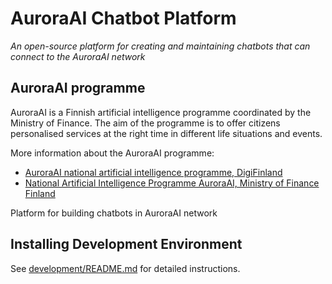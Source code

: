 # AuroraAI Chatbot Platform

*An open-source platform for creating and maintaining chatbots that
can connect to the AuroraAI network*

## AuroraAI programme

AuroraAI is a Finnish artificial intelligence programme coordinated by
the Ministry of Finance. The aim of the programme is to offer citizens
personalised services at the right time in different life situations
and events.

More information about the AuroraAI programme:
* [AuroraAI national artificial intelligence programme, DigiFinland](https://digifinland.fi/en/our-operations/aurora-ai-national-artificial-intelligence-programme/)
* [National Artificial Intelligence Programme AuroraAI, Ministry of Finance Finland](https://vm.fi/en/national-artificial-intelligence-programme-auroraai)


Platform for building chatbots in AuroraAI network

## Installing Development Environment

See [development/README.md](development/README.md) for detailed instructions.
